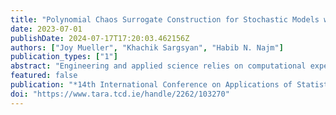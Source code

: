 ```yaml
---
title: "Polynomial Chaos Surrogate Construction for Stochastic Models with Parametric Uncertainty"
date: 2023-07-01
publishDate: 2024-07-17T17:20:03.462156Z
authors: ["Joy Mueller", "Khachik Sargsyan", "Habib N. Najm"]
publication_types: ["1"]
abstract: "Engineering and applied science relies on computational experiments to rigorously study physical systems. The mathematical models used to probe these systems are highly complex, and sampling-intensive studies often require prohibitively many simulations for acceptable accuracy. Surrogate models provide a means of circumventing the high computational expense of sampling such complex models. In particular, Polynomial chaos expansions (PCEs) have been successful for uncertainty quantification studies of deterministic models where the dominant source of uncertainty is parametric. We discuss an extension to conventional PCE surrogate modeling to enable surrogate construction for stochastic computational models that have intrinsic noise in addition to parametric uncertainty. We develop a PCE surrogate on a joint space of intrinsic and parametric uncertainty, enabled by Rosenblatt transformations. We then take advantage of closed-form solutions for computing PCE Sobol indices to perform a global sensitivity analysis of the model which explicitly quantifies the intrinsic noise contribution to the overall model output variance. Additionally, the resulting joint PCE is generative in the sense that it allows generating random realizations at any input parameter setting that are statistically approximately equivalent to realizations from the underlying stochastic model. The methodology is demonstrated on a chemical catalysis example model."
featured: false
publication: "*14th International Conference on Applications of Statistics and Probability in Civil Engineering (ICASP14), Dublin, Ireland*"
doi: "https://www.tara.tcd.ie/handle/2262/103270"
---
```



